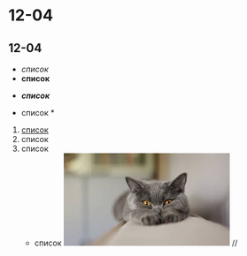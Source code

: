 # 12-04
## 12-04
* *список*
* **список**
- ***список***
+ список \*
1. [список](https://lms.algoritmika.org "Алгоритмика")
2. список
5. список
   + список
![Котик](cat.jpg)
//
